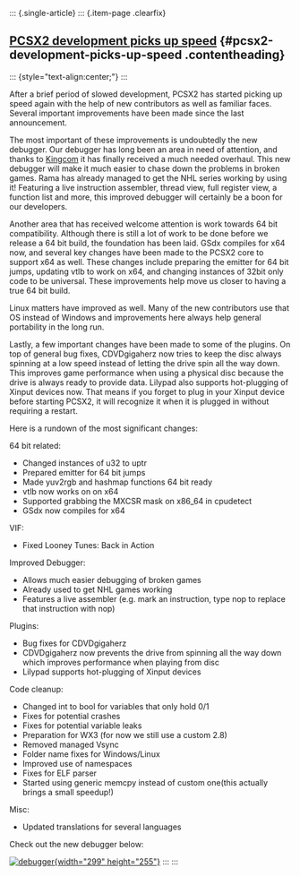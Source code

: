 ::: {.single-article}
::: {.item-page .clearfix}
## [PCSX2 development picks up speed](/260-pcsx2-development-picks-up-speed.html) {#pcsx2-development-picks-up-speed .contentheading}

::: {style="text-align:center;"}
:::

After a brief period of slowed development, PCSX2 has started picking up
speed again with the help of new contributors as well as familiar faces.
Several important improvements have been made since the last
announcement.

The most important of these improvements is undoubtedly the new
debugger. Our debugger has long been an area in need of attention, and
thanks to [Kingcom](https://github.com/Kingcom) it has finally received
a much needed overhaul. This new debugger will make it much easier to
chase down the problems in broken games. Rama has already managed to get
the NHL series working by using it! Featuring a live instruction
assembler, thread view, full register view, a function list and more,
this improved debugger will certainly be a boon for our developers.

Another area that has received welcome attention is work towards 64 bit
compatibility. Although there is still a lot of work to be done before
we release a 64 bit build, the foundation has been laid. GSdx compiles
for x64 now, and several key changes have been made to the PCSX2 core to
support x64 as well. These changes include preparing the emitter for 64
bit jumps, updating vtlb to work on x64, and changing instances of 32bit
only code to be universal. These improvements help move us closer to
having a true 64 bit build.

Linux matters have improved as well. Many of the new contributors use
that OS instead of Windows and improvements here always help general
portability in the long run.

Lastly, a few important changes have been made to some of the plugins.
On top of general bug fixes, CDVDgigaherz now tries to keep the disc
always spinning at a low speed instead of letting the drive spin all the
way down. This improves game performance when using a physical disc
because the drive is always ready to provide data. Lilypad also supports
hot-plugging of Xinput devices now. That means if you forget to plug in
your Xinput device before starting PCSX2, it will recognize it when it
is plugged in without requiring a restart.

Here is a rundown of the most significant changes:

64 bit related:

-   Changed instances of u32 to uptr
-   Prepared emitter for 64 bit jumps
-   Made yuv2rgb and hashmap functions 64 bit ready
-   vtlb now works on on x64
-   Supported grabbing the MXCSR mask on x86_64 in cpudetect
-   GSdx now compiles for x64

VIF:

-   Fixed Looney Tunes: Back in Action


Improved Debugger:

-   Allows much easier debugging of broken games
-   Already used to get NHL games working
-   Features a live assembler (e.g. mark an instruction, type nop to
    replace that instruction with nop)

Plugins:

-   Bug fixes for CDVDgigaherz
-   CDVDgigaherz now prevents the drive from spinning all the way down
    which improves performance when playing from disc
-   Lilypad supports hot-plugging of Xinput devices

Code cleanup:

-   Changed int to bool for variables that only hold 0/1
-   Fixes for potential crashes
-   Fixes for potential variable leaks
-   Preparation for WX3 (for now we still use a custom 2.8)
-   Removed managed Vsync
-   Folder name fixes for Windows/Linux
-   Improved use of namespaces
-   Fixes for ELF parser
-   Started using generic memcpy instead of custom one(this actually
    brings a small speedup!)

Misc:

-   Updated translations for several languages

Check out the new debugger below:

[![debugger](/images/stories/frontend/dev_picksup/debugger_s.png){width="299"
height="255"}](/images/stories/frontend/dev_picksup/debugger_l.png "The new debugger in action")
:::
:::
